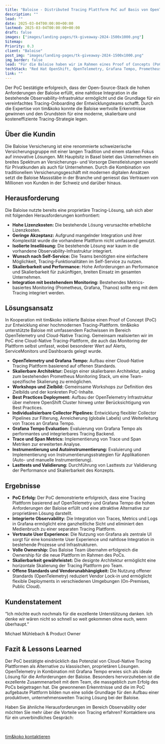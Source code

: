 ```yaml
---
title: "Baloise - Distributed Tracing Plattform PoC auf Basis von OpenTelemetry und Grafana Tempo"
description: ""
lead: ""
date: 2025-03-04T00:00:00+00:00
lastmod: 2025-03-04T00:00:00+00:00
draft: false
images: ["images/landing-pages/tk-giveaway-2024-1500x1000.png"]
Sitemap:
Priority: 0.3
client: "Baloise"
post_img: "images/landing-pages/tk-giveaway-2024-1500x1000.png"
img_border: false
lead: "Für die Baloise haben wir im Rahmen eines Proof of Concepts (PoC) eine innovative Tracing-Plattform auf Basis von OpenTelemetry und Grafana Tempo entwickelt. Ziel war es, eine Cloud-native Alternative zur bestehenden proprietären Lösung zu evaluieren."
techStack: "Red Hat OpenShift, OpenTelemetry, Grafana Tempo, Prometheus, Grafana, Thanos, ArgoCD, Helm"
link: ""
---
```



Der PoC bestätigte erfolgreich, dass der Open-Source-Stack die hohen Anforderungen der Baloise erfüllt, eine nahtlose Integration in die bestehende Observability-Infrastruktur ermöglicht und die Grundlage für ein vereinfachtes Tracing-Onboarding der Entwicklungsteams schafft. Durch die Expertise von tim&koko konnte die Baloise wertvolle Erkenntnisse gewinnen und den Grundstein für eine moderne, skalierbare und kosteneffiziente Tracing-Strategie legen.

## Über die Kundin

Die Baloise Versicherung ist eine renommierte schweizerische Versicherungsgruppe mit einer langen Tradition und einem starken Fokus auf innovative Lösungen. Mit Hauptsitz in Basel bietet das Unternehmen ein breites Spektrum an Versicherungs- und Vorsorge Dienstleistungen sowohl für Privatkunden als auch für Unternehmen. Durch die Kombination von traditionellem Versicherungsgeschäft mit modernen digitalen Ansätzen setzt die Baloise Massstäbe in der Branche und geniesst das Vertrauen von Millionen von Kunden in der Schweiz und darüber hinaus.

## Herausforderung

Die Baloise nutzte bereits eine proprietäre Tracing-Lösung, sah sich aber mit folgenden Herausforderungen konfrontiert:

* **Hohe Lizenzkosten:** Die bestehende Lösung verursachte erhebliche Lizenzkosten.  
* **Geringe Akzeptanz:** Aufgrund mangelnder Integration und ihrer Komplexität wurde die vorhandene Plattform nicht umfassend genutzt.  
* **Isolierte Insellösung:** Die bestehende Lösung war kaum in die vorhandene Observability-Infrastruktur integriert.
* **Wunsch nach Self-Service:** Die Teams benötigten eine einfachere Möglichkeit, Tracing-Funktionalitäten im Self-Service zu nutzen.
* **Skalierbarkeit und Performance:** Hohe Anforderungen an Performance und Skalierbarkeit für zukünftigen, breiten Einsatz im gesamten Unternehmen.
* **Integration mit bestehendem Monitoring:** Bestehendes Metrics-basiertes Monitoring (Prometheus, Grafana, Thanos) sollte eng mit dem Tracing integriert werden.

## Lösungsansatz

In Kooperation mit tim&koko initiierte Baloise einen Proof of Concept (PoC) zur Entwicklung einer hochmodernen Tracing-Plattform. tim&koko unterstützte Baloise mit umfassendem Fachwissen im Bereich OpenTelemetry und Cloud-Native Tracing. Gemeinsam realisierten wir im PoC eine Cloud-Native Tracing-Plattform, die auch das Monitoring der Plattform selbst umfasst, wobei besonderer Wert auf Alerts, ServiceMonitors und Dashboards gelegt wurde.

* **OpenTelemetry und Grafana Tempo:** Aufbau einer Cloud-Native Tracing Plattform basierend auf offenen Standards.
* **Skalierbare Architektur:** Design einer skalierbaren Architektur, analog zum bestehenden Prometheus Monitoring Stack, um eine Team-spezifische Skalierung zu ermöglichen.
* **Workshops und Zielbild:** Gemeinsame Workshops zur Definition des Zielbilds und der konkreten PoC-Inhalte.
* **Best Practices Deployment:** Aufbau der OpenTelemetry Infrastruktur über mehrere OpenShift Cluster hinweg unter Berücksichtigung von Best Practices.
* **Individualisierbare Collector Pipelines:** Entwicklung flexibler Collector Pipelines zur Filterung, Anreicherung (globale Labels) und Weiterleitung von Traces an Grafana Tempo.
* **Grafana Tempo Evaluation:** Evaluierung von Grafana Tempo als performantes und integrierbares Tracing Backend.
* **Trace und Span Metrics:** Implementierung von Trace und Span Metriken zur erweiterten Analyse.
* **Instrumentierung und Autoinstrumentierung:** Evaluierung und Implementierung von Instrumentierungsstrategien für Applikationen (Auto- und manuelle Instrumentierung).
* **Lasttests und Validierung:** Durchführung von Lasttests zur Validierung der Performance und Skalierbarkeit des Konzepts.

## Ergebnisse

* **PoC Erfolg:** Der PoC demonstrierte erfolgreich, dass eine Tracing Plattform basierend auf OpenTelemetry und Grafana Tempo die hohen Anforderungen der Baloise erfüllt und eine attraktive Alternative zur proprietären Lösung darstellt.
* **Integrierte Observability:** Die Integration von Traces, Metrics und Logs in Grafana ermöglicht eine ganzheitliche Sicht und eliminiert den Medienbruch zu einer separaten Tracing Plattform.
* **Vertraute User Experience:** Die Nutzung von Grafana als zentrale UI sorgt für eine konsistente User Experience und nahtlose Integration in bestehende Prozesse und Infrastrukturen.
* **Volle Ownership:** Das Baloise Team übernahm erfolgreich die Ownership für die neue Plattform im Rahmen des PoCs.
* **Skalierbarkeit gewährleistet:** Die designte Architektur ermöglicht eine horizontale Skalierung der Tracing Plattform pro Team.
* **Offene Standards und Vendorunabhängigkeit:** Die Nutzung offener Standards (OpenTelemetry) reduziert Vendor Lock-in und ermöglicht flexible Deployments in verschiedenen Umgebungen (On-Premises, Public Cloud).

## Kundenstatement

“Ich möchte euch nochmals für die exzellente Unterstützung danken. Ich denke wir wären nicht so schnell so weit gekommen ohne euch, wenn überhaupt.”

Michael Mühlebach & Product Owner

## Fazit & Lessons Learned

Der PoC bestätigte eindrücklich das Potenzial von Cloud-Native Tracing Plattformen als Alternative zu klassischen, proprietären Lösungen. OpenTelemetry in Kombination mit Grafana Tempo erwies sich als ideale Lösung für die Anforderungen der Baloise. Besonders hervorzuheben ist die exzellente Zusammenarbeit mit dem Team, die massgeblich zum Erfolg des PoCs beigetragen hat.  Die gewonnenen Erkenntnisse und die im PoC aufgebaute Plattform bilden nun eine solide Grundlage für den Aufbau einer produktiven, unternehmensweiten Tracing Lösung bei der Baloise.

Haben Sie ähnliche Herausforderungen im Bereich Observability oder möchten Sie mehr über die Vorteile von Tracing erfahren? Kontaktiere uns für ein unverbindliches Gespräch:

&nbsp;

<a class="btn btn-primary rounded-pill" href="mailto:hallo@tim-koko.ch">tim&koko kontaktieren</a>
